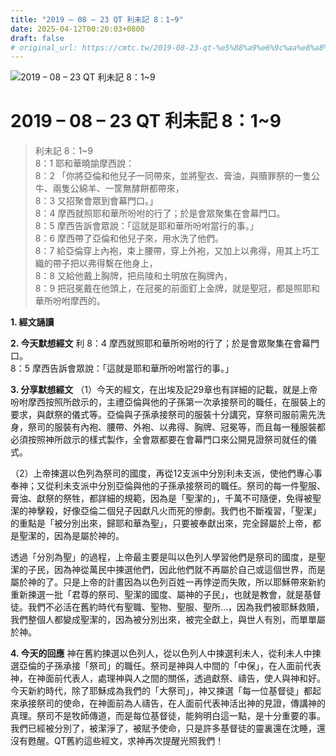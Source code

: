 ```yaml
---
title: "2019 – 08 – 23 QT 利未記 8：1~9"
date: 2025-04-12T00:20:03+0800
draft: false
# original_url: https://cmtc.tw/2019-08-23-qt-%e5%88%a9%e6%9c%aa%e8%a8%98-8%ef%bc%9a19
---
```


![2019 – 08 – 23 QT 利未記 8：1\~9](/images/qt.jpg   "2019 – 08 – 23 QT 利未記 8：1\~9")

# 2019 – 08 – 23 QT 利未記 8：1\~9

> 利未記 8：1\~9  
> 8：1 耶和華曉諭摩西說：  
> 8：2 「你將亞倫和他兒子一同帶來，並將聖衣、膏油，與贖罪祭的一隻公牛、兩隻公綿羊、一筐無酵餅都帶來，  
> 8：3 又招聚會眾到會幕門口。」  
> 8：4 摩西就照耶和華所吩咐的行了；於是會眾聚集在會幕門口。  
> 8：5 摩西告訴會眾說：「這就是耶和華所吩咐當行的事。」  
> 8：6 摩西帶了亞倫和他兒子來，用水洗了他們。  
> 8：7 給亞倫穿上內袍，束上腰帶，穿上外袍，又加上以弗得，用其上巧工織的帶子把以弗得繫在他身上，  
> 8：8 又給他戴上胸牌，把烏陵和土明放在胸牌內，  
> 8：9 把冠冕戴在他頭上，在冠冕的前面釘上金牌，就是聖冠，都是照耶和華所吩咐摩西的。

**1. 經文誦讀**

**2.  今天默想經文**
利 8：4 摩西就照耶和華所吩咐的行了；於是會眾聚集在會幕門口。  
8：5 摩西告訴會眾說：「這就是耶和華所吩咐當行的事。」

**3. 分享默想經文**
（1）今天的經文，在出埃及記29章也有詳細的記載，就是上帝吩咐摩西按照所啟示的，主禮亞倫與他的子孫第一次承接祭司的職任，在服裝上的要求，與獻祭的儀式等。亞倫與子孫承接祭司的服裝十分講究，穿祭司服前需先洗身，祭司的服裝有內袍、腰帶、外袍、以弗得、胸牌、冠冕等，而且每一種服裝都必須按照神所啟示的樣式製作，全會眾都要在會幕門口來公開見證祭司就任的儀式。

（2）上帝揀選以色列為祭司的國度，再從12支派中分別利未支派，使他們專心事奉神；又從利未支派中分別亞倫與他的子孫承接祭司的職任。祭司的每一件聖服、膏油、獻祭的祭牲，都詳細的規範，因為是「聖潔的」，千萬不可隨便，免得被聖潔的神擊殺，好像亞倫二個兒子因獻凡火而死的慘劇。我們也不斷複習，「聖潔」的重點是「被分別出來，歸耶和華為聖」，只要被奉獻出來，完全歸屬於上帝，都是聖潔的，因為是屬於神的。

透過「分別為聖」的過程，上帝最主要是叫以色列人學習他們是祭司的國度，是聖潔的子民，因為神從萬民中揀選他們，因此他們就不再屬於自己或這個世界，而是屬於神的了。只是上帝的計畫因為以色列百姓一再悖逆而失敗，所以耶穌帶來新約重新揀選一批「君尊的祭司、聖潔的國度、屬神的子民」，也就是教會，就是基督徒。我們不必活在舊約時代有聖職、聖物、聖服、聖所…，因為我們被耶穌救贖，我們整個人都變成聖潔的，因為被分別出來，被完全獻上，與世人有別，而單單屬於神。

**4. 今天的回應**
神在舊約揀選以色列人，從以色列人中揀選利未人，從利未人中揀選亞倫的子孫承接「祭司」的職任。祭司是神與人中間的「中保」，在人面前代表神，在神面前代表人，處理神與人之間的關係，透過獻祭、禱告，使人與神和好。今天新約時代，除了耶穌成為我們的「大祭司」，神又揀選「每一位基督徒」都起來承接祭司的使命，在神面前為人禱告，在人面前代表神活出神的見證，傳講神的真理。祭司不是牧師傳道，而是每位基督徒，能夠明白這一點，是十分重要的事。我們已經被分別了，被潔淨了，被賦予使命，只是許多基督徒的靈裏還在沈睡，還沒有甦醒。QT舊約這些經文，求神再次提醒光照我們！
